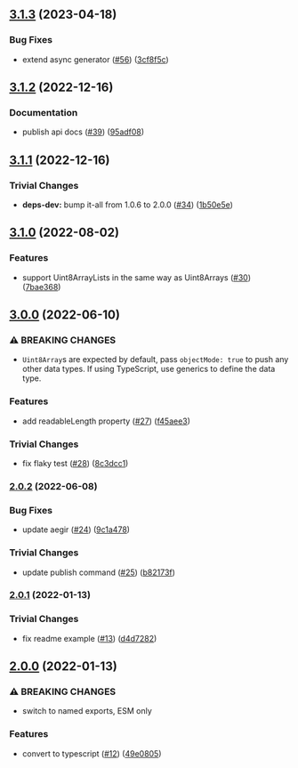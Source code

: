 ## [3.1.3](https://github.com/alanshaw/it-pushable/compare/v3.1.2...v3.1.3) (2023-04-18)


### Bug Fixes

* extend async generator ([#56](https://github.com/alanshaw/it-pushable/issues/56)) ([3cf8f5c](https://github.com/alanshaw/it-pushable/commit/3cf8f5c5dd6d7aac8e93f7bfe003b99caf9267ca))

## [3.1.2](https://github.com/alanshaw/it-pushable/compare/v3.1.1...v3.1.2) (2022-12-16)


### Documentation

* publish api docs ([#39](https://github.com/alanshaw/it-pushable/issues/39)) ([95adf08](https://github.com/alanshaw/it-pushable/commit/95adf08e789b8ca4617163026e091835aba39706))

## [3.1.1](https://github.com/alanshaw/it-pushable/compare/v3.1.0...v3.1.1) (2022-12-16)


### Trivial Changes

* **deps-dev:** bump it-all from 1.0.6 to 2.0.0 ([#34](https://github.com/alanshaw/it-pushable/issues/34)) ([1b50e5e](https://github.com/alanshaw/it-pushable/commit/1b50e5ed9211711530103db140cd401ecb2339fd))

## [3.1.0](https://github.com/alanshaw/it-pushable/compare/v3.0.0...v3.1.0) (2022-08-02)


### Features

* support Uint8ArrayLists in the same way as Uint8Arrays ([#30](https://github.com/alanshaw/it-pushable/issues/30)) ([7bae368](https://github.com/alanshaw/it-pushable/commit/7bae3688b1363954539b56de79c3a81ff53df59f))

## [3.0.0](https://github.com/alanshaw/it-pushable/compare/v2.0.2...v3.0.0) (2022-06-10)


### ⚠ BREAKING CHANGES

* `Uint8Array`s are expected by default, pass `objectMode: true` to push any other data types. If using TypeScript, use generics to define the data type.

### Features

* add readableLength property ([#27](https://github.com/alanshaw/it-pushable/issues/27)) ([f45aee3](https://github.com/alanshaw/it-pushable/commit/f45aee36e72e754b8a27dda48d3051c470aaa8e5))


### Trivial Changes

* fix flaky test ([#28](https://github.com/alanshaw/it-pushable/issues/28)) ([8c3dcc1](https://github.com/alanshaw/it-pushable/commit/8c3dcc1f8e64f2877317a835bb03545f7fa2dd53))

### [2.0.2](https://github.com/alanshaw/it-pushable/compare/v2.0.1...v2.0.2) (2022-06-08)


### Bug Fixes

* update aegir ([#24](https://github.com/alanshaw/it-pushable/issues/24)) ([9c1a478](https://github.com/alanshaw/it-pushable/commit/9c1a4783a536d90bcede5d29cc2d66d2a0d5321a))


### Trivial Changes

* update publish command ([#25](https://github.com/alanshaw/it-pushable/issues/25)) ([b82173f](https://github.com/alanshaw/it-pushable/commit/b82173f3c7d07581e1ece3ed3026ccbbf6c57056))

### [2.0.1](https://github.com/alanshaw/it-pushable/compare/v2.0.0...v2.0.1) (2022-01-13)


### Trivial Changes

* fix readme example ([#13](https://github.com/alanshaw/it-pushable/issues/13)) ([d4d7282](https://github.com/alanshaw/it-pushable/commit/d4d728275ba97977fd2004be749a57bbb74aebca))

## [2.0.0](https://github.com/alanshaw/it-pushable/compare/v1.4.2...v2.0.0) (2022-01-13)


### ⚠ BREAKING CHANGES

* switch to named exports, ESM only

### Features

* convert to typescript ([#12](https://github.com/alanshaw/it-pushable/issues/12)) ([49e0805](https://github.com/alanshaw/it-pushable/commit/49e080564a410a5f3475dfaa389ad8f0f1d8582c))
